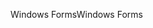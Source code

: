 <span data-ttu-id="3e80c-101">Windows Forms</span><span class="sxs-lookup"><span data-stu-id="3e80c-101">Windows Forms</span></span>